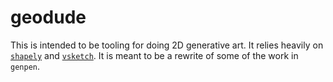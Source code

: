 # geodude

This is intended to be tooling for doing 2D generative art. It relies heavily on [`shapely`](https://shapely.readthedocs.io/en/stable/manual.html) and [`vsketch`](https://vsketch.readthedocs.io/en/latest/). It is meant to be a rewrite of some of the work in `genpen`.

